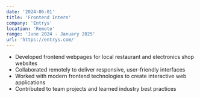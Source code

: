 ```yaml
---
date: '2024-06-01'
title: 'Frontend Intern'
company: 'Entrys'
location: 'Remote'
range: 'June 2024 - January 2025'
url: 'https://entrys.com/'
---
```


- Developed frontend webpages for local restaurant and electronics shop websites
- Collaborated remotely to deliver responsive, user-friendly interfaces
- Worked with modern frontend technologies to create interactive web applications
- Contributed to team projects and learned industry best practices
